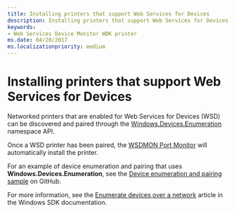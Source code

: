 ```yaml
---
title: Installing printers that support Web Services for Devices
description: Installing printers that support Web Services for Devices
keywords:
- Web Services Device Monitor WDK printer
ms.date: 04/20/2017
ms.localizationpriority: medium
---
```


# Installing printers that support Web Services for Devices


Networked printers that are enabled for Web Services for Devices (WSD) can be discovered and paired through the [Windows.Devices.Enumeration](/uwp/api/Windows.Devices.Enumeration) namespace API.

Once a WSD printer has been paired, the [WSDMON Port Monitor](wsdmon-port-monitor.md) will automatically install the printer.

For an example of device enumeration and pairing that uses **Windows.Devices.Enumeration**, see the [Device enumeration and pairing sample](https://github.com/Microsoft/Windows-universal-samples/tree/master/Samples/DeviceEnumerationAndPairing) on GitHub.

For more information, see the [Enumerate devices over a network](/windows/uwp/devices-sensors/enumerate-devices-over-a-network) article in the Windows SDK documentation.

 

